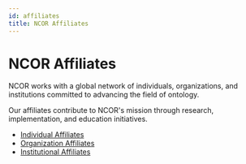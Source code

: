 ```yaml
---
id: affiliates
title: NCOR Affiliates
---
```


# NCOR Affiliates

NCOR works with a global network of individuals, organizations, and institutions committed to advancing the field of ontology.

Our affiliates contribute to NCOR's mission through research, implementation, and education initiatives.

- [Individual Affiliates](/docs/affiliates/individuals)
- [Organization Affiliates](/docs/affiliates/organizations)  
- [Institutional Affiliates](/docs/affiliates/institutions) 